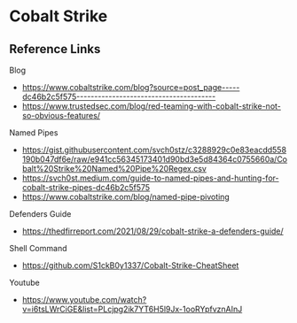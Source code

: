 # Cobalt Strike

## Reference Links
Blog
- https://www.cobaltstrike.com/blog?source=post_page-----dc46b2c5f575---------------------------------------
- https://www.trustedsec.com/blog/red-teaming-with-cobalt-strike-not-so-obvious-features/

Named Pipes
- https://gist.githubusercontent.com/svch0stz/c3288929c0e83eacdd558190b047df6e/raw/e941cc56345173401d90bd3e5d84364c0755660a/Cobalt%20Strike%20Named%20Pipe%20Regex.csv
- https://svch0st.medium.com/guide-to-named-pipes-and-hunting-for-cobalt-strike-pipes-dc46b2c5f575
- https://www.cobaltstrike.com/blog/named-pipe-pivoting

Defenders Guide
- https://thedfirreport.com/2021/08/29/cobalt-strike-a-defenders-guide/

Shell Command 
- https://github.com/S1ckB0y1337/Cobalt-Strike-CheatSheet

Youtube
- https://www.youtube.com/watch?v=i6tsLWrCiGE&list=PLcjpg2ik7YT6H5l9Jx-1ooRYpfvznAInJ
